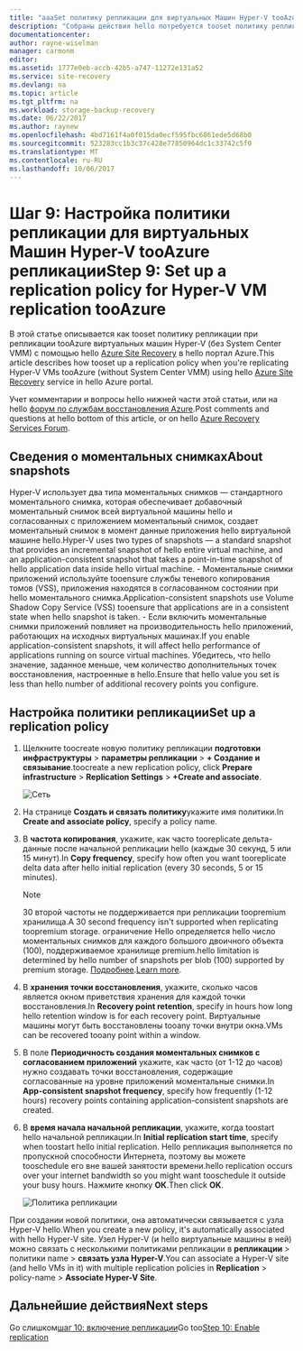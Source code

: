 ```yaml
---
title: "aaaSet политику репликации для виртуальных Машин Hyper-V tooAzure репликации (без System Center VMM) с Azure Site Recovery | Документы Microsoft"
description: "Собраны действия hello потребуется tooset политику репликации при репликации виртуальных машин Hyper-V tooAzure хранилища"
documentationcenter: 
author: rayne-wiselman
manager: carmonm
editor: 
ms.assetid: 1777e0eb-accb-42b5-a747-11272e131a52
ms.service: site-recovery
ms.devlang: na
ms.topic: article
ms.tgt_pltfrm: na
ms.workload: storage-backup-recovery
ms.date: 06/22/2017
ms.author: raynew
ms.openlocfilehash: 4bd7161f4a0f015da0ecf595fbc6861ede5d68b0
ms.sourcegitcommit: 523283cc1b3c37c428e77850964dc1c33742c5f0
ms.translationtype: MT
ms.contentlocale: ru-RU
ms.lasthandoff: 10/06/2017
---
```

# <a name="step-9-set-up-a-replication-policy-for-hyper-v-vm-replication-tooazure"></a><span data-ttu-id="4a322-103">Шаг 9: Настройка политики репликации для виртуальных Машин Hyper-V tooAzure репликации</span><span class="sxs-lookup"><span data-stu-id="4a322-103">Step 9: Set up a replication policy for Hyper-V VM replication tooAzure</span></span>

<span data-ttu-id="4a322-104">В этой статье описывается как tooset политику репликации при репликации tooAzure виртуальных машин Hyper-V (без System Center VMM) с помощью hello [Azure Site Recovery](site-recovery-overview.md) в hello портал Azure.</span><span class="sxs-lookup"><span data-stu-id="4a322-104">This article describes how tooset up a replication policy when you're replicating Hyper-V VMs tooAzure (without System Center VMM) using hello [Azure Site Recovery](site-recovery-overview.md) service in hello Azure portal.</span></span>


<span data-ttu-id="4a322-105">Учет комментарии и вопросы hello нижней части этой статьи, или на hello [форум по службам восстановления Azure](https://social.msdn.microsoft.com/forums/azure/home?forum=hypervrecovmgr).</span><span class="sxs-lookup"><span data-stu-id="4a322-105">Post comments and questions at hello bottom of this article, or on hello [Azure Recovery Services Forum](https://social.msdn.microsoft.com/forums/azure/home?forum=hypervrecovmgr).</span></span>

## <a name="about-snapshots"></a><span data-ttu-id="4a322-106">Сведения о моментальных снимках</span><span class="sxs-lookup"><span data-stu-id="4a322-106">About snapshots</span></span>

<span data-ttu-id="4a322-107">Hyper-V использует два типа моментальных снимков — стандартного моментального снимка, которая обеспечивает добавочный моментальный снимок всей виртуальной машины hello и согласованных с приложением моментальный снимок, создает моментальный снимок в момент данные приложения hello виртуальной машине hello.</span><span class="sxs-lookup"><span data-stu-id="4a322-107">Hyper-V uses two types of snapshots — a standard snapshot that provides an incremental snapshot of hello entire virtual machine, and an application-consistent snapshot that takes a point-in-time snapshot of hello application data inside hello virtual machine.</span></span>
    - <span data-ttu-id="4a322-108">Моментальные снимки приложений используйте tooensure службы теневого копирования томов (VSS), приложения находятся в согласованном состоянии при hello моментального снимка.</span><span class="sxs-lookup"><span data-stu-id="4a322-108">Application-consistent snapshots use Volume Shadow Copy Service (VSS) tooensure that applications are in a consistent state when hello snapshot is taken.</span></span>
    - <span data-ttu-id="4a322-109">Если включить моментальные снимки приложений повлияет на производительность hello приложений, работающих на исходных виртуальных машинах.</span><span class="sxs-lookup"><span data-stu-id="4a322-109">If you enable application-consistent snapshots, it will affect hello performance of applications running on source virtual machines.</span></span> <span data-ttu-id="4a322-110">Убедитесь, что hello значение, заданное меньше, чем количество дополнительных точек восстановления, настроенные в hello.</span><span class="sxs-lookup"><span data-stu-id="4a322-110">Ensure that hello value you set is less than hello number of additional recovery points you configure.</span></span>

## <a name="set-up-a-replication-policy"></a><span data-ttu-id="4a322-111">Настройка политики репликации</span><span class="sxs-lookup"><span data-stu-id="4a322-111">Set up a replication policy</span></span>

1. <span data-ttu-id="4a322-112">Щелкните toocreate новую политику репликации **подготовки инфраструктуры** > **параметры репликации** > **+ Создание и связывание**.</span><span class="sxs-lookup"><span data-stu-id="4a322-112">toocreate a new replication policy, click **Prepare infrastructure** > **Replication Settings** > **+Create and associate**.</span></span>

    ![Сеть](./media/hyper-v-site-walkthrough-replication/gs-replication.png)
2. <span data-ttu-id="4a322-114">На странице **Создать и связать политику**укажите имя политики.</span><span class="sxs-lookup"><span data-stu-id="4a322-114">In **Create and associate policy**, specify a policy name.</span></span>
3. <span data-ttu-id="4a322-115">В **частота копирования**, укажите, как часто tooreplicate дельта-данные после начальной репликации hello (каждые 30 секунд, 5 или 15 минут).</span><span class="sxs-lookup"><span data-stu-id="4a322-115">In **Copy frequency**, specify how often you want tooreplicate delta data after hello initial replication (every 30 seconds, 5 or 15 minutes).</span></span>

    > [!NOTE]
    > <span data-ttu-id="4a322-116">30 второй частоты не поддерживается при репликации toopremium хранилища.</span><span class="sxs-lookup"><span data-stu-id="4a322-116">A 30 second frequency isn't supported when replicating toopremium storage.</span></span> <span data-ttu-id="4a322-117">ограничение Hello определяется hello число моментальных снимков для каждого большого двоичного объекта (100), поддерживаемое хранилище premium.</span><span class="sxs-lookup"><span data-stu-id="4a322-117">hello limitation is determined by hello number of snapshots per blob (100) supported by premium storage.</span></span> <span data-ttu-id="4a322-118">[Подробнее](../storage/common/storage-premium-storage.md#snapshots-and-copy-blob).</span><span class="sxs-lookup"><span data-stu-id="4a322-118">[Learn more](../storage/common/storage-premium-storage.md#snapshots-and-copy-blob).</span></span>

4. <span data-ttu-id="4a322-119">В **хранения точки восстановления**, укажите, сколько часов является окном приветствия хранения для каждой точки восстановления.</span><span class="sxs-lookup"><span data-stu-id="4a322-119">In **Recovery point retention**, specify in hours how long hello retention window is for each recovery point.</span></span> <span data-ttu-id="4a322-120">Виртуальные машины могут быть восстановлены tooany точки внутри окна.</span><span class="sxs-lookup"><span data-stu-id="4a322-120">VMs can be recovered tooany point within a window.</span></span>
5. <span data-ttu-id="4a322-121">В поле **Периодичность создания моментальных снимков с согласованием приложений** укажите, как часто (от 1-12 до часов) нужно создавать точки восстановления, содержащие согласованные на уровне приложений моментальные снимки.</span><span class="sxs-lookup"><span data-stu-id="4a322-121">In **App-consistent snapshot frequency**, specify how frequently (1-12 hours) recovery points containing application-consistent snapshots are created.</span></span>
6. <span data-ttu-id="4a322-122">В **время начала начальной репликации**, укажите, когда toostart hello начальной репликации.</span><span class="sxs-lookup"><span data-stu-id="4a322-122">In **Initial replication start time**, specify when toostart hello initial replication.</span></span> <span data-ttu-id="4a322-123">Hello репликация выполняется по пропускной способности Интернета, поэтому вы можете tooschedule его вне вашей занятости времени.</span><span class="sxs-lookup"><span data-stu-id="4a322-123">hello replication occurs over your internet bandwidth so you might want tooschedule it outside your busy hours.</span></span> <span data-ttu-id="4a322-124">Нажмите кнопку **ОК**.</span><span class="sxs-lookup"><span data-stu-id="4a322-124">Then click **OK**.</span></span>

    ![Политика репликации](./media/hyper-v-site-walkthrough-replication/gs-replication2.png)

<span data-ttu-id="4a322-126">При создании новой политики, она автоматически связывается с узла Hyper-V hello.</span><span class="sxs-lookup"><span data-stu-id="4a322-126">When you create a new policy, it's automatically associated with hello Hyper-V site.</span></span> <span data-ttu-id="4a322-127">Узел Hyper-V (и hello виртуальные машины в ней) можно связать с несколькими политиками репликации в **репликации** > политики name > **связать узла Hyper-V**.</span><span class="sxs-lookup"><span data-stu-id="4a322-127">You can associate a Hyper-V site (and hello VMs in it) with multiple replication policies in **Replication** > policy-name > **Associate Hyper-V Site**.</span></span>



## <a name="next-steps"></a><span data-ttu-id="4a322-128">Дальнейшие действия</span><span class="sxs-lookup"><span data-stu-id="4a322-128">Next steps</span></span>

<span data-ttu-id="4a322-129">Go слишком[шаг 10: включение репликации](hyper-v-site-walkthrough-enable-replication.md)</span><span class="sxs-lookup"><span data-stu-id="4a322-129">Go too[Step 10: Enable replication](hyper-v-site-walkthrough-enable-replication.md)</span></span>
